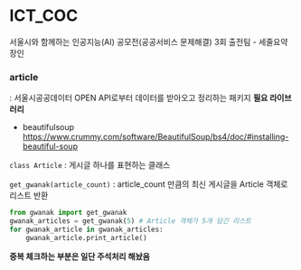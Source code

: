 # ICT_COC
서울시와 함께하는 인공지능(AI) 공모전(공공서비스 문제해결) 3회 출전팀 - 세줄요약장인


### article 
: 서울시공공데이터 OPEN API로부터 데이터를 받아오고 정리하는 패키지
**필요 라이브러리**
* beautifulsoup https://www.crummy.com/software/BeautifulSoup/bs4/doc/#installing-beautiful-soup

`class Article` : 게시글 하나를 표현하는 클래스

`get_gwanak(article_count)` : article_count 만큼의 최신 게시글을 Article 객체로 리스트 반환

```python
from gwanak import get_gwanak
gwanak_articles = get_gwanak(5) # Article 객체가 5개 담긴 리스트
for gwanak_article in gwanak_articles:
    gwanak_article.print_article()  
```
**중복 체크하는 부분은 일단 주석처리 해놨음**
